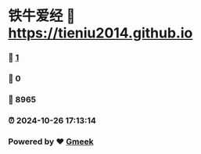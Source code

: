 # 铁牛爱经 :link: https://tieniu2014.github.io 
### :page_facing_up: [1](https://tieniu2014.github.io/tag.html) 
### :speech_balloon: 0 
### :hibiscus: 8965 
### :alarm_clock: 2024-10-26 17:13:14 
### Powered by :heart: [Gmeek](https://github.com/Meekdai/Gmeek)
